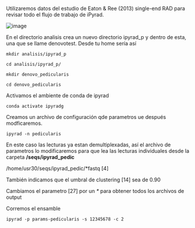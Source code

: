 Utilizaremos datos del estudio de Eaton & Ree (2013) single-end RAD para revisar todo el flujo de trabajo de iPyrad.


![image](https://github.com/user-attachments/assets/9acac277-6026-443f-9e3d-0f98fb6fba3e)


En el directorio analisis crea un nuevo directorio ipyrad_p y dentro de esta, una que se llame denovotest. Desde tu home sería así

`mkdir analisis/ipyrad_p`

`cd analisis/ipyrad_p/`

`mkdir denovo_pedicularis`

`cd denovo_pedicularis`

Activamos el ambiente de conda de ipyrad

`conda activate ipyradg`

Creamos un archivo de configuración qde parametros ue después modficaremos.

`ipyrad -n pedicularis`

En este caso las lecturas ya estan demultiplexadas, así el archivo de parametros lo modificaremos 
para que lea las lecturas individuales desde la carpeta **/seqs/ipyrad_pedic**

/home/usr30/seqs/ipyrad_pedic/*fastq   [4]

También indicamos que el umbral de clustering [14]  sea de 0.90

Cambiamos el parametro [27] por un _*_ para obtener todos los archivos de output

Corremos el ensamble

`ipyrad -p params-pedicularis -s 12345678 -c 2`
